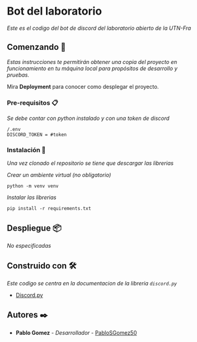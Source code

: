 # Bot del laboratorio

_Este es el codigo del bot de discord del laboratorio abierto de la UTN-Fra_

## Comenzando 🚀

_Estas instrucciones te permitirán obtener una copia del proyecto en funcionamiento en tu máquina local para propósitos de desarrollo y pruebas._

Mira **Deployment** para conocer como desplegar el proyecto.


### Pre-requisitos 📋

_Se debe contar con python instalado y con una token de discord_

```
/.env
DISCORD_TOKEN = #token
```

### Instalación 🔧

_Una vez clonado el repositorio se tiene que descargar las librerias_

_Crear un ambiente virtual (no obligatorio)_

```
python -m venv venv
```

_Instalar las librerias_

```
pip install -r requirements.txt
```


## Despliegue 📦

_No especificadas_

## Construido con 🛠️

_Este codigo se centra en la documentacion de la libreria `discord.py`_

* [Discord.py](https://discordpy.readthedocs.io/en/stable/)

## Autores ✒️


* **Pablo Gomez** - *Desarrollador* - [PabloSGomez50](https://github.com/PabloSGomez50)